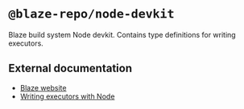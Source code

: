 # `@blaze-repo/node-devkit`

Blaze build system Node devkit. Contains type definitions for writing executors.

## External documentation

- [Blaze website](https://blaze-monorepo.dev)
- [Writing executors with Node](https://blaze-monorepo.dev/docs/executors/languages/node)
